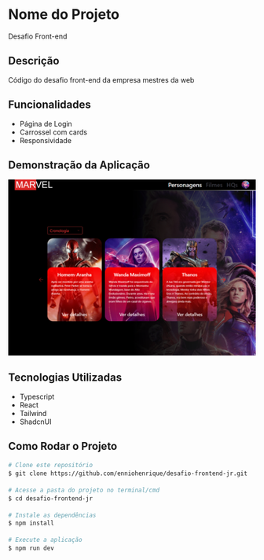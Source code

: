 # Nome do Projeto

Desafio Front-end

## Descrição

Código do desafio front-end da empresa mestres da web

## Funcionalidades

- Página de Login
- Carrossel com cards
- Responsividade

## Demonstração da Aplicação

![alt text](image.png)

## Tecnologias Utilizadas

- Typescript
- React
- Tailwind
- ShadcnUI

## Como Rodar o Projeto

```bash
# Clone este repositório
$ git clone https://github.com/enniohenrique/desafio-frontend-jr.git

# Acesse a pasta do projeto no terminal/cmd
$ cd desafio-frontend-jr

# Instale as dependências
$ npm install

# Execute a aplicação
$ npm run dev
```

